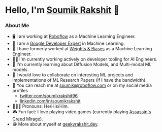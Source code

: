 # Hello, I'm [Soumik Rakshit](https://geekyrakshit.dev/) 👋

### About Me

- 🖥️ I am working at [Roboflow](https://roboflow.com/) as a Machine Learning Engineer.
- 📣 I am a [Google Developer Expert](https://developers.google.com/community/experts/directory/profile/profile-soumik-rakshit) in Machine Learning.
- 💼 I have formerly worked at [Weights & Biases](https://wandb.ai/site) as a Machine Learning Engineer.
- 👷‍♂️ I'm currently working actively on developer tooling for AI Engineers.
- 🌱 I'm currently learning about Diffusion Models, and Multi-modal ML models.
- 👬 I would love to collaborate on interesting ML projects and implementations of ML Research Papers (if I have the bandwidth).
- 📲 You can reach me at soumik@roboflow.com or on my social media profiles
  - [twitter.com/soumikrakshit96](https://twitter.com/soumikrakshit96)
  - [linkedin.com/in/soumikrakshit](https://linkedin.com/in/soumikrakshit)
- 🧔🏽‍♂️ Pronouns: He/His/Him.
- 🎮 Fun fact: I love playing video games (currently playing [Assassin's Creed Mirage](https://www.playstation.com/en-in/games/assassins-creed-mirage/)).
- 😁 More about myself at [geekyrakshit.dev](https://geekyrakshit.dev).
